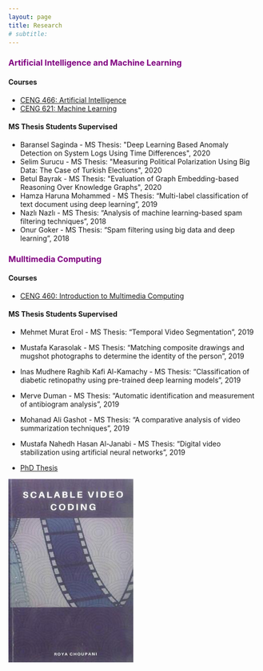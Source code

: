 ```yaml
---
layout: page
title: Research
# subtitle: 
---
```


### <span style="color:purple">Artificial Intelligence and Machine Learning</span>

#### Courses
- <a href="http://ceng466.cankaya.edu.tr/" target="_blank">CENG 466: Artificial Intelligence</a>
- <a href="http://ceng621.cankaya.edu.tr/" target="_blank">CENG 621: Machine Learning</a>

#### MS Thesis Students Supervised
- Baransel Saginda - MS Thesis: "Deep Learning Based Anomaly Detection on System Logs Using Time Differences", 2020
- Selim Surucu - MS Thesis: "Measuring Political Polarization Using Big Data: The Case of Turkish Elections", 2020
- Betul Bayrak - MS Thesis: "Evaluation of Graph Embedding-based Reasoning Over Knowledge Graphs", 2020
- Hamza Haruna Mohammed - MS Thesis: “Multi-label classification of text document using deep
learning”, 2019
- Nazlı Nazlı - MS Thesis: “Analysis of machine learning-based spam filtering techniques”, 2018
- Onur Goker - MS Thesis: “Spam filtering using big data and deep learning”, 2018

### <span style="color:purple">Mulltimedia Computing</span>

#### Courses
- <a href="http://ceng460.cankaya.edu.tr/" target="_blank">CENG 460: Introduction to Multimedia Computing</a>

#### MS Thesis Students Supervised
- Mehmet Murat Erol - MS Thesis: “Temporal Video Segmentation”, 2019
- Mustafa Karasolak - MS Thesis: “Matching composite drawings and mugshot photographs to determine
the identity of the person”, 2019
- Inas Mudhere Raghib Kafi Al-Kamachy - MS Thesis: “Classification of diabetic retinopathy using pre-trained deep learning models”, 2019
- Merve Duman - MS Thesis: “Automatic identification and measurement of antibiogram analysis”, 2019
- Mohanad Ali Gashot - MS Thesis: “A comparative analysis of video summarization techniques”, 2019
- Mustafa Nahedh Hasan Al-Janabi - MS Thesis: “Digital video stabilization using artificial neural
networks”, 2019

- <a href="http://ce-publications.et.tudelft.nl/publication/view/id/1615" target="_blank">PhD Thesis</a>
<img src="/assets/img/book2017.jpg"/>
